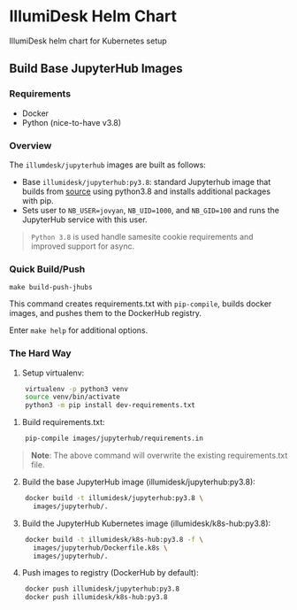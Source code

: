 # IllumiDesk Helm Chart

IllumiDesk helm chart for Kubernetes setup

## Build Base JupyterHub Images

### Requirements

- Docker
- Python (nice-to-have v3.8)

### Overview

The `illumdesk/jupyterhub` images are built as follows:

- Base `illumidesk/jupyterhub:py3.8`: standard Jupyterhub image that builds from [source](https://github.com/jupyterhub/jupyterhub) using python3.8 and installs additional packages with pip.
- Sets user to `NB_USER=jovyan`, `NB_UID=1000`, and `NB_GID=100` and runs the JupyterHub service with this user.

> `Python 3.8` is used handle samesite cookie requirements and improved support for async.

### Quick Build/Push

    make build-push-jhubs

This command creates requirements.txt with `pip-compile`, builds docker images, and pushes them to the DockerHub registry.

Enter `make help` for additional options.

### The Hard Way

1. Setup virtualenv:

```bash
    virtualenv -p python3 venv
    source venv/bin/activate
    python3 -m pip install dev-requirements.txt
```

1. Build requirements.txt:

```bash
    pip-compile images/jupyterhub/requirements.in
```

> **Note**: The above command will overwrite the existing requirements.txt file.

2. Build the base JupyterHub image (illumidesk/jupyterhub:py3.8):

```bash
    docker build -t illumidesk/jupyterhub:py3.8 \
      images/jupyterhub/.
```

3. Build the JupyterHub Kubernetes image (illumidesk/k8s-hub:py3.8):

```bash
    docker build -t illumidesk/k8s-hub:py3.8 -f \
      images/jupyterhub/Dockerfile.k8s \
      images/jupyterhub/.
```

4. Push images to registry (DockerHub by default):

```bash
    docker push illumidesk/jupyterhub:py3.8
    docker push illumidesk/k8s-hub:py3.8
```
